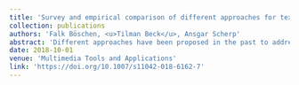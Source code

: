 ```yaml
---
title: 'Survey and empirical comparison of different approaches for text extraction from scholarly figures'
collection: publications
authors: 'Falk Böschen, <u>Tilman Beck</u>, Ansgar Scherp'
abstract: 'Different approaches have been proposed in the past to address the challenge of extracting text from scholarly figures. However, until recently, no comparative evaluation of the different approaches had been conducted. Thus, we performed an extensive study of the related work and evaluated in total 32 different approaches. In this work, we perform a more detailed comparison of the 7 most relevant approaches described in the literature and extend to 37 systematic linear combinations of methods for extracting text from scholarly figures. Our generic pipeline, consisting of six steps, allows us to freely combine the different possible methods and perform a fair comparison. Overall, we have evaluated 44 different linear pipeline configurations and systematically compared the different methods. We then derived two non-linear configurations and a two-pass approach. We evaluate all pipeline configurations over four datasets of scholarly figures of different origin and characteristics. The quality of the extraction results is assessed using F-measure and Levenshtein distance, and we measure the runtime performance. Our experiments showed that there is a linear configuration that overall shows the best text extraction quality on all datasets. Further experiments showed that the best configuration can be improved by extending it to a two-pass approach. Regarding the runtime, we observed huge differences from very fast approaches to those running for several weeks. Our experiments found the best working configuration for text extraction from our method set. However, they also showed that further improvements regarding region extraction and classification are needed.'
date: 2018-10-01
venue: 'Multimedia Tools and Applications'
link: 'https://doi.org/10.1007/s11042-018-6162-7'
---
```


